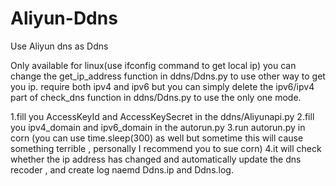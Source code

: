 # Aliyun-Ddns
Use Aliyun dns as Ddns

Only available for linux(use ifconfig command to get local ip)
you can change the get_ip_address function in ddns/Ddns.py to use other way to get you ip.
require both ipv4 and ipv6 but you can simply delete the ipv6/ipv4 part of check_dns function in ddns/Ddns.py to use the only one mode.

1.fill you AccessKeyId and AccessKeySecret in the ddns/Aliyunapi.py
2.fill you ipv4_domain and ipv6_domain in the autorun.py
3.run autorun.py in corn (you can use time.sleep(300) as well but sometime this will cause something terrible , personally I recommend you to sue corn)
4.it will check whether the ip address has changed and automatically update the dns recoder , and create log naemd Ddns.ip and Ddns.log.
